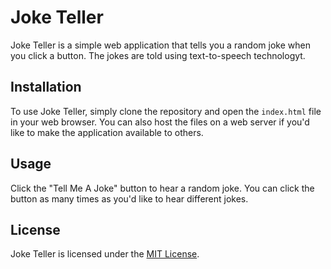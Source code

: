 # Joke Teller

Joke Teller is a simple web application that tells you a random joke when you click a button. The jokes are told using text-to-speech technologyt.

## Installation

To use Joke Teller, simply clone the repository and open the `index.html` file in your web browser. You can also host the files on a web server if you'd like to make the application available to others.

## Usage

Click the "Tell Me A Joke" button to hear a random joke. You can click the button as many times as you'd like to hear different jokes.

## License

Joke Teller is licensed under the [MIT License](https://opensource.org/licenses/MIT).
